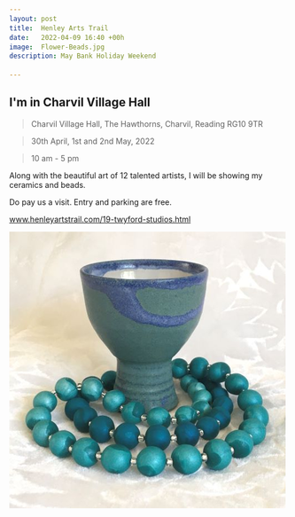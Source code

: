 ```yaml
---
layout: post
title:  Henley Arts Trail
date:   2022-04-09 16:40 +00h
image:  Flower-Beads.jpg
description: May Bank Holiday Weekend

---
```


## I'm in Charvil Village Hall

>Charvil Village Hall, The Hawthorns, Charvil, Reading RG10 9TR

>30th April, 1st and 2nd May, 2022

>10 am - 5 pm

Along with the beautiful art of 12 talented artists, I will be showing my ceramics and beads.

Do pay us a visit. Entry and parking are free.

www.henleyartstrail.com/19-twyford-studios.html

![Goblet with beads](/images/Goblet-with-Beads.jpg)
